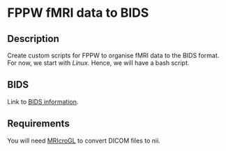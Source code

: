 # FPPW fMRI data to BIDS

## Description
Create custom scripts for FPPW to organise fMRI data to the BIDS format. <br>
For now, we start with *Linux*. Hence, we will have a bash script.

## BIDS
Link to [BIDS information](http://bids.neuroimaging.io).

## Requirements
You will need [MRIcroGL](https://www.nitrc.org/frs/?group_id=889) to convert DICOM files to nii.
